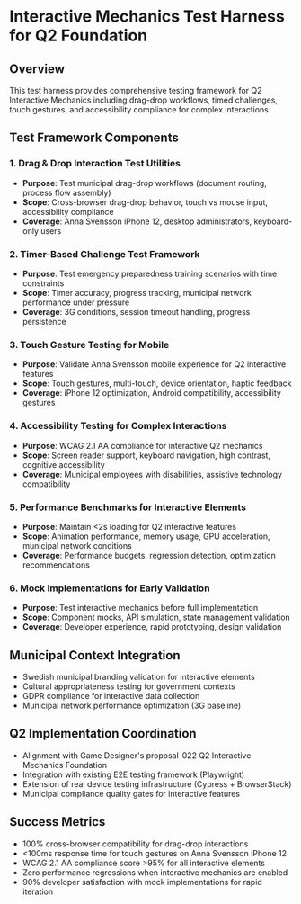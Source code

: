 # Interactive Mechanics Test Harness for Q2 Foundation

## Overview
This test harness provides comprehensive testing framework for Q2 Interactive Mechanics including drag-drop workflows, timed challenges, touch gestures, and accessibility compliance for complex interactions.

## Test Framework Components

### 1. Drag & Drop Interaction Test Utilities
- **Purpose**: Test municipal drag-drop workflows (document routing, process flow assembly)
- **Scope**: Cross-browser drag-drop behavior, touch vs mouse input, accessibility compliance
- **Coverage**: Anna Svensson iPhone 12, desktop administrators, keyboard-only users

### 2. Timer-Based Challenge Test Framework  
- **Purpose**: Test emergency preparedness training scenarios with time constraints
- **Scope**: Timer accuracy, progress tracking, municipal network performance under pressure
- **Coverage**: 3G conditions, session timeout handling, progress persistence

### 3. Touch Gesture Testing for Mobile
- **Purpose**: Validate Anna Svensson mobile experience for Q2 interactive features
- **Scope**: Touch gestures, multi-touch, device orientation, haptic feedback
- **Coverage**: iPhone 12 optimization, Android compatibility, accessibility gestures

### 4. Accessibility Testing for Complex Interactions
- **Purpose**: WCAG 2.1 AA compliance for interactive Q2 mechanics
- **Scope**: Screen reader support, keyboard navigation, high contrast, cognitive accessibility
- **Coverage**: Municipal employees with disabilities, assistive technology compatibility

### 5. Performance Benchmarks for Interactive Elements
- **Purpose**: Maintain <2s loading for Q2 interactive features
- **Scope**: Animation performance, memory usage, GPU acceleration, municipal network conditions
- **Coverage**: Performance budgets, regression detection, optimization recommendations

### 6. Mock Implementations for Early Validation
- **Purpose**: Test interactive mechanics before full implementation
- **Scope**: Component mocks, API simulation, state management validation
- **Coverage**: Developer experience, rapid prototyping, design validation

## Municipal Context Integration
- Swedish municipal branding validation for interactive elements
- Cultural appropriateness testing for government contexts
- GDPR compliance for interactive data collection
- Municipal network performance optimization (3G baseline)

## Q2 Implementation Coordination
- Alignment with Game Designer's proposal-022 Q2 Interactive Mechanics Foundation
- Integration with existing E2E testing framework (Playwright)
- Extension of real device testing infrastructure (Cypress + BrowserStack)
- Municipal compliance quality gates for interactive features

## Success Metrics
- 100% cross-browser compatibility for drag-drop interactions
- <100ms response time for touch gestures on Anna Svensson iPhone 12
- WCAG 2.1 AA compliance score >95% for all interactive elements
- Zero performance regressions when interactive mechanics are enabled
- 90% developer satisfaction with mock implementations for rapid iteration